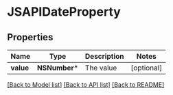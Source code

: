 # JSAPIDateProperty

## Properties
Name | Type | Description | Notes
------------ | ------------- | ------------- | -------------
**value** | **NSNumber*** | The value | [optional] 

[[Back to Model list]](../README.md#documentation-for-models) [[Back to API list]](../README.md#documentation-for-api-endpoints) [[Back to README]](../README.md)


